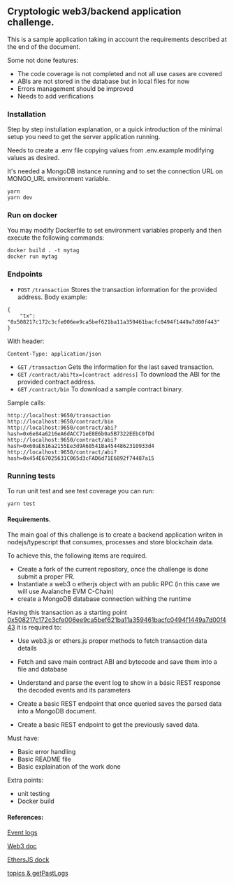 ## Cryptologic web3/backend application challenge.

This is a sample application taking in account the requirements described at the end of the document.

Some not done features:
- The code coverage is not completed and not all use cases are covered
- ABIs are not stored in the database but in local files for now
- Errors management should be improved
- Needs to add verifications

### Installation
Step by step instullation explanation, or a quick introduction of the minimal setup you need to get the server application running.

Needs to create a .env file copying values from .env.example modifying values as desired.

It's needed a MongoDB instance running and to set the connection URL on MONGO_URL environment variable. 

```shell
yarn
yarn dev
```

### Run on docker 

You may modify Dockerfile to set environment variables properly and then execute the following commands:

```shell
docker build . -t mytag
docker run mytag
```

### Endpoints

- `POST` `/transaction` Stores the transaction information for the provided address. 
Body example:
```shell
{
    "tx": "0x508217c172c3cfe006ee9ca5bef621ba11a359461bacfc0494f1449a7d00f443"   
}
```
With header:
```shell
Content-Type: application/json
```
- `GET` `/transaction` Gets the information for the last saved transaction.
- `GET` `/contract/abi?tx=[contract address]` To download the ABI for the provided contract address.
- `GET` `/contract/bin` To download a sample contract binary.

Sample calls:
```shell
http://localhost:9650/transaction
http://localhost:9650/contract/bin
http://localhost:9650/contract/abi?hash=0x6e84a6216eA6dACC71eE8E6b0a5B7322EEbC0fDd
http://localhost:9650/contract/abi?hash=0x60aE616a2155Ee3d9A68541Ba4544862310933d4
http://localhost:9650/contract/abi?hash=0x454E67025631C065d3cFAD6d71E6892f74487a15

```

### Running tests
To run unit test and see test coverage you can run:

```
yarn test
```

#### Requirements.

The main goal of this challenge is to create a backend application writen in nodejs/typescript that consumes, processes and store blockchain data.

To achieve this, the following items are required.

- Create a fork of the current repository, once the challenge is done submit a proper PR.
- Instantiate a web3 o etherjs object with an public RPC (in this case we will use Avalanche EVM C-Chain)
- create a MongoDB database connection withing the runtime

Having this transaction as a starting point [0x508217c172c3cfe006ee9ca5bef621ba11a359461bacfc0494f1449a7d00f443](https://snowtrace.io/tx/0x508217c172c3cfe006ee9ca5bef621ba11a359461bacfc0494f1449a7d00f443) it is required to:

- Use web3.js or ethers.js proper methods to fetch transaction data details

- Fetch and save main contract ABI and bytecode and save them into a file and database

- Understand and parse the event log to show in a básic REST response the decoded events and its parameters

- Create a basic REST endpoint that once queried saves the parsed data into a MongoDB document.

- Create a basic REST endpoint to get the previously saved data.


Must have:

- Basic error handling
- Basic README file
- Basic explaination of the work done

Extra points:
- unit testing
- Docker build

#### References:

[Event logs](https://medium.com/mycrypto/understanding-event-logs-on-the-ethereum-blockchain-f4ae7ba50378)

[Web3 doc](https://web3js.readthedocs.io/en/1.0/web3-eth.html)

[EthersJS dock](https://docs.ethers.io/v5/)

[topics & getPastLogs](https://ethereum.stackexchange.com/questions/61585/how-to-setup-topics-for-function-getpastlogs)
